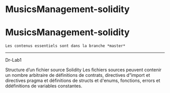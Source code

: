 # MusicsManagement-solidity


# MusicsManagement-solidity


    Les contenus essentiels sont dans la branche *master*
  
___


  Dr-Lab1



Structure d’un fichier source Solidity
        Les fichiers sources peuvent contenir un nombre arbitraire de définitions de contrats, directives d”import et directives pragma et définitions de structs et d'enums, fonctions, errors et ddéfinitions de variables constantes.
